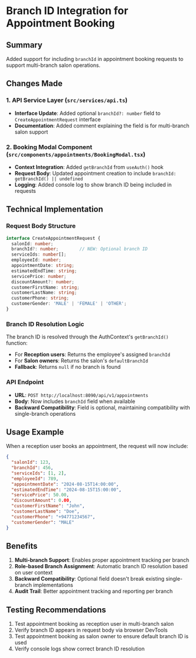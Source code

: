 # Branch ID Integration for Appointment Booking

## Summary
Added support for including `branchId` in appointment booking requests to support multi-branch salon operations.

## Changes Made

### 1. API Service Layer (`src/services/api.ts`)
- **Interface Update**: Added optional `branchId?: number` field to `CreateAppointmentRequest` interface
- **Documentation**: Added comment explaining the field is for multi-branch salon support

### 2. Booking Modal Component (`src/components/appointments/BookingModal.tsx`)
- **Context Integration**: Added `getBranchId` from `useAuth()` hook
- **Request Body**: Updated appointment creation to include `branchId: getBranchId() || undefined`
- **Logging**: Added console log to show branch ID being included in requests

## Technical Implementation

### Request Body Structure
```typescript
interface CreateAppointmentRequest {
  salonId: number;
  branchId?: number;        // NEW: Optional branch ID
  serviceIds: number[];
  employeeId: number;
  appointmentDate: string;
  estimatedEndTime: string;
  servicePrice: number;
  discountAmount?: number;
  customerFirstName: string;
  customerLastName: string;
  customerPhone: string;
  customerGender: 'MALE' | 'FEMALE' | 'OTHER';
}
```

### Branch ID Resolution Logic
The branch ID is resolved through the AuthContext's `getBranchId()` function:
- For **Reception users**: Returns the employee's assigned `branchId`
- For **Salon owners**: Returns the salon's `defaultBranchId`
- **Fallback**: Returns `null` if no branch is found

### API Endpoint
- **URL**: `POST http://localhost:8090/api/v1/appointments`
- **Body**: Now includes `branchId` field when available
- **Backward Compatibility**: Field is optional, maintaining compatibility with single-branch operations

## Usage Example

When a reception user books an appointment, the request will now include:

```json
{
  "salonId": 123,
  "branchId": 456,
  "serviceIds": [1, 2],
  "employeeId": 789,
  "appointmentDate": "2024-08-15T14:00:00",
  "estimatedEndTime": "2024-08-15T15:00:00",
  "servicePrice": 50.00,
  "discountAmount": 0.00,
  "customerFirstName": "John",
  "customerLastName": "Doe",
  "customerPhone": "+94771234567",
  "customerGender": "MALE"
}
```

## Benefits
1. **Multi-branch Support**: Enables proper appointment tracking per branch
2. **Role-based Branch Assignment**: Automatic branch ID resolution based on user context
3. **Backward Compatibility**: Optional field doesn't break existing single-branch implementations
4. **Audit Trail**: Better appointment tracking and reporting per branch

## Testing Recommendations
1. Test appointment booking as reception user in multi-branch salon
2. Verify branch ID appears in request body via browser DevTools
3. Test appointment booking as salon owner to ensure default branch ID is used
4. Verify console logs show correct branch ID resolution
